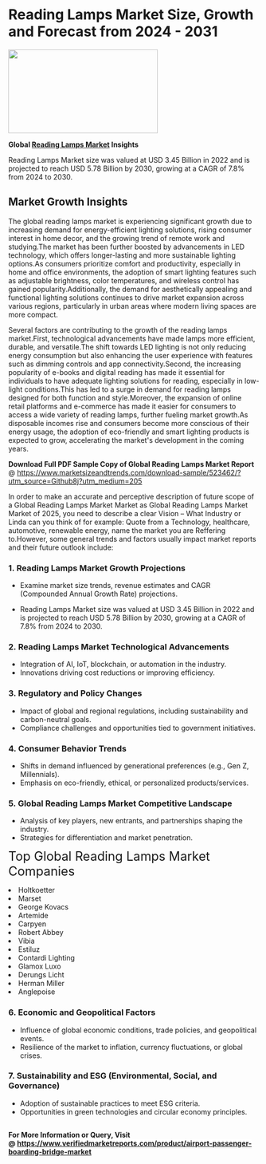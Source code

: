 <H1>Reading Lamps Market Size, Growth and Forecast from 2024 - 2031</H1><img class="aligncenter size-medium wp-image-584254" src="https://thirdeyenews.in/wp-content/uploads/2024/09/Global-Market-Research-300x168.jpeg" alt="" width="300" height="168" /><p><strong>Global&nbsp;<a href="https://www.marketsizeandtrends.com/download-sample/523462/?utm_source=Github8j?utm_medium=205">Reading Lamps Market</a> Insights</strong></p><p>Reading Lamps Market size was valued at USD 3.45 Billion in 2022 and is projected to reach USD 5.78 Billion by 2030, growing at a CAGR of 7.8% from 2024 to 2030.</p><p><h2>Market Growth Insights</h2> <p>The global reading lamps market is experiencing significant growth due to increasing demand for energy-efficient lighting solutions, rising consumer interest in home decor, and the growing trend of remote work and studying.The market has been further boosted by advancements in LED technology, which offers longer-lasting and more sustainable lighting options.As consumers prioritize comfort and productivity, especially in home and office environments, the adoption of smart lighting features such as adjustable brightness, color temperatures, and wireless control has gained popularity.Additionally, the demand for aesthetically appealing and functional lighting solutions continues to drive market expansion across various regions, particularly in urban areas where modern living spaces are more compact.</p> <p>Several factors are contributing to the growth of the reading lamps market.First, technological advancements have made lamps more efficient, durable, and versatile.The shift towards LED lighting is not only reducing energy consumption but also enhancing the user experience with features such as dimming controls and app connectivity.Second, the increasing popularity of e-books and digital reading has made it essential for individuals to have adequate lighting solutions for reading, especially in low-light conditions.This has led to a surge in demand for reading lamps designed for both function and style.Moreover, the expansion of online retail platforms and e-commerce has made it easier for consumers to access a wide variety of reading lamps, further fueling market growth.As disposable incomes rise and consumers become more conscious of their energy usage, the adoption of eco-friendly and smart lighting products is expected to grow, accelerating the market's development in the coming years.<p><span class=""><strong>Download Full PDF Sample Copy of Global Reading Lamps Market Report</strong> @ <a href="https://www.marketsizeandtrends.com/download-sample/523462/?utm_source=Github8j?utm_medium=205" target="_blank">https://www.marketsizeandtrends.com/download-sample/523462/?utm_source=Github8j?utm_medium=205</a></span></p><p>In order to make an accurate and perceptive description of future scope of a Global&nbsp;Reading Lamps Market Market as Global&nbsp;Reading Lamps Market Market of 2025, you need to describe a clear Vision &ndash; What Industry or Linda can you think of for example: Quote from a Technology, healthcare, automotive, renewable energy, name the market you are Reffering to.However, some general trends and factors usually impact market reports and their future outlook include:</p><h3>1.&nbsp;<strong>Reading Lamps Market Growth Projections</strong></h3><ul><li>Examine market size trends, revenue estimates and CAGR (Compounded Annual Growth Rate) projections.</li><li><p>Reading Lamps Market size was valued at USD 3.45 Billion in 2022 and is projected to reach USD 5.78 Billion by 2030, growing at a CAGR of 7.8% from 2024 to 2030.</p></li></ul><h3>2.&nbsp;<strong>Reading Lamps Market Technological Advancements</strong></h3><ul><li>Integration of AI, IoT, blockchain, or automation in the industry.</li><li>Innovations driving cost reductions or improving efficiency.</li></ul><h3>3.&nbsp;<strong>Regulatory and Policy Changes</strong></h3><ul><li>Impact of global and regional regulations, including sustainability and carbon-neutral goals.</li><li>Compliance challenges and opportunities tied to government initiatives.</li></ul><h3>4.&nbsp;<strong>Consumer Behavior Trends</strong></h3><ul><li>Shifts in demand influenced by generational preferences (e.g., Gen Z, Millennials).</li><li>Emphasis on eco-friendly, ethical, or personalized products/services.</li></ul><h3>5.&nbsp;<strong>Global Reading Lamps Market Competitive Landscape</strong></h3><ul><li>Analysis of key players, new entrants, and partnerships shaping the industry.</li><li>Strategies for differentiation and market penetration.</li></ul><p data-pm-slice="1 1 []"><span style="color: inherit; font-family: inherit; font-size: 25px;">Top Global Reading Lamps Market Companies</span></p><div class="" data-test-id=""><p><li>Holtkoetter</li><li> Marset</li><li> George Kovacs</li><li> Artemide</li><li> Carpyen</li><li> Robert Abbey</li><li> Vibia</li><li> Estiluz</li><li> Contardi Lighting</li><li> Glamox Luxo</li><li> Derungs Licht</li><li> Herman Miller</li><li> Anglepoise</li></p></div><h3>6.&nbsp;<strong>Economic and Geopolitical Factors</strong></h3><ul><li>Influence of global economic conditions, trade policies, and geopolitical events.</li><li>Resilience of the market to inflation, currency fluctuations, or global crises.</li></ul><h3>7.&nbsp;<strong>Sustainability and ESG (Environmental, Social, and Governance)</strong></h3><ul><li>Adoption of sustainable practices to meet ESG criteria.</li><li>Opportunities in green technologies and circular economy principles.</li></ul><h2><strong style="font-size: 14px;">For More Information or Query, Visit @&nbsp;</strong><a style="background-color: #ffffff; font-size: 14px;" href="https://www.marketsizeandtrends.com/report/reading-lamps-market/" target="_blank">https://www.verifiedmarketreports.com/product/airport-passenger-boarding-bridge-market</a></h2>